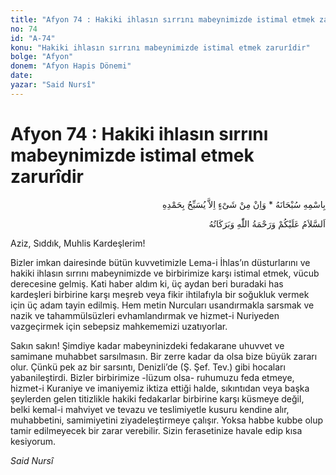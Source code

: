 ```yaml
---
title: "Afyon 74 : Hakiki ihlasın sırrını mabeynimizde istimal etmek zarurîdir"
no: 74
id: "A-74"
konu: "Hakiki ihlasın sırrını mabeynimizde istimal etmek zarurîdir"
bolge: "Afyon"
donem: "Afyon Hapis Dönemi"
date: 
yazar: "Said Nursî"
---
```


# Afyon 74 : Hakiki ihlasın sırrını mabeynimizde istimal etmek zarurîdir

<p class="arabic" dir="rtl" title="Meal: “Subhân Allah’ın adıyla” * “Hiçbir şey yoktur ki O'nu hamd ile tesbih etmesin” [İsrâ 17:44]">بِاسْمِهِ سُبْحَانَهُ * وَاِنْ مِنْ شَىْءٍ اِلاَّ يُسَبِّحُ بِحَمْدِهِ</p>

<p class="arabic" dir="rtl" title="Meal: “Allah’ın selâmı, rahmeti ve bereketleri, üzerinize olsun.”">اَلسَّلاَمُ عَلَيْكُمْ وَرَحْمَةُ اللّٰهِ وَبَرَكَاتُهُ</p>

Aziz, Sıddık, Muhlis Kardeşlerim!

Bizler imkan dairesinde bütün kuvvetimizle Lema-i İhlas’ın düsturlarını ve hakiki ihlasın sırrını mabeynimizde ve birbirimize karşı istimal etmek, vücub derecesine gelmiş. Kati haber aldım ki, üç aydan beri buradaki has kardeşleri birbirine karşı meşreb veya fikir ihtilafıyla bir soğukluk vermek için üç adam tayin edilmiş. Hem metin Nurcuları usandırmakla sarsmak ve nazik ve tahammülsüzleri evhamlandırmak ve hizmet-i Nuriyeden vazgeçirmek için sebepsiz mahkememizi uzatıyorlar.

Sakın sakın! Şimdiye kadar mabeyninizdeki fedakarane uhuvvet ve samimane muhabbet sarsılmasın. Bir zerre kadar da olsa bize büyük zararı olur. Çünkü pek az bir sarsıntı, Denizli’de (Ş. Şef. Tev.) gibi hocaları yabanileştirdi. Bizler birbirimize -lüzum olsa- ruhumuzu feda etmeye, hizmet-i Kuraniye ve imaniyemiz iktiza ettiği halde, sıkıntıdan veya başka şeylerden gelen titizlikle hakiki fedakarlar birbirine karşı küsmeye değil, belki kemal-i mahviyet ve tevazu ve teslimiyetle kusuru kendine alır, muhabbetini, samimiyetini ziyadeleştirmeye çalışır. Yoksa habbe kubbe olup tamir edilmeyecek bir zarar verebilir. Sizin ferasetinize havale edip kısa kesiyorum.

*Said Nursî*
